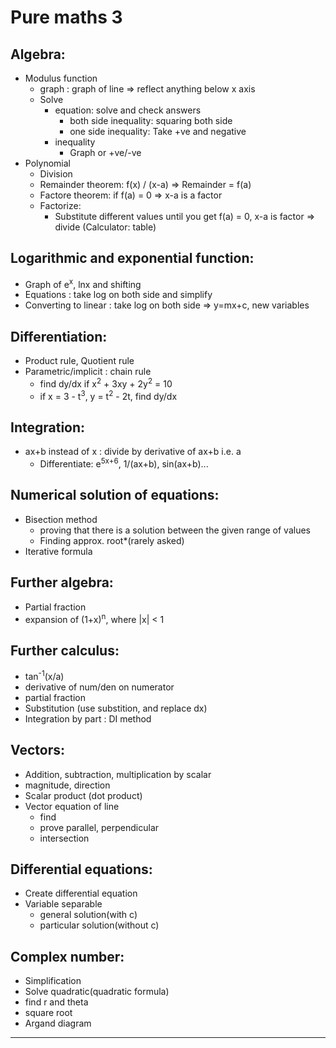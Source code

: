 # Pure maths 3

## Algebra:
- Modulus function
    - graph : graph of line => reflect anything below x axis
    - Solve
        - equation: solve and check answers
            - both side inequality: squaring both side
            - one side inequality: Take +ve and negative
        - inequality
            - Graph or +ve/-ve
- Polynomial
    - Division
    - Remainder theorem: f(x) / (x-a) => Remainder = f(a)
    - Factore theorem: if f(a) = 0 => x-a is a factor
    - Factorize:
        - Substitute different values until you get f(a) = 0, x-a is factor => divide (Calculator: table)

## Logarithmic and exponential function:
- Graph of e<sup>x</sup>, lnx and shifting
- Equations : take log on both side and simplify
- Converting to linear : take log on both side => y=mx+c, new variables

## Differentiation:
- Product rule, Quotient rule
- Parametric/implicit : chain rule
    - find dy/dx if x<sup>2</sup> + 3xy + 2y<sup>2</sup> = 10
    - if x = 3 - t<sup>3</sup>, y = t<sup>2</sup> - 2t, find dy/dx 

## Integration:

- ax+b instead of x : divide by derivative of ax+b i.e. a
    - Differentiate: e<sup>5x+6</sup>, 1/(ax+b), sin(ax+b)...

## Numerical solution of equations:
- Bisection method
    - proving that there is a solution between the given range of values
    - Finding approx. root*(rarely asked)
- Iterative formula


## Further algebra:
- Partial fraction
- expansion of (1+x)<sup>n</sup>, where |x| < 1

## Further calculus:
- tan<sup>-1</sup>(x/a)
- derivative of num/den on numerator
- partial fraction
- Substitution (use substition, and replace dx)
- Integration by part : DI method

## Vectors:
- Addition, subtraction, multiplication by scalar
- magnitude, direction
- Scalar product (dot product)
- Vector equation of line
    - find
    - prove parallel, perpendicular
    - intersection

## Differential equations:
- Create differential equation
- Variable separable
    - general solution(with c)
    - particular solution(without c)

## Complex number:
- Simplification
- Solve quadratic(quadratic formula)
- find r and theta
- square root
- Argand diagram

---